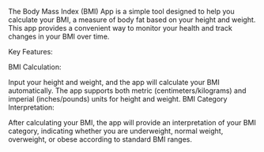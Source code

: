 The Body Mass Index (BMI) App is a simple tool designed to help you calculate your BMI, a measure of body fat based on your height and weight. 
This app provides a convenient way to monitor your health and track changes in your BMI over time.

Key Features:

BMI Calculation:

Input your height and weight, and the app will calculate your BMI automatically.
The app supports both metric (centimeters/kilograms) and imperial (inches/pounds) units for height and weight.
BMI Category Interpretation:

After calculating your BMI, the app will provide an interpretation of your BMI category, indicating whether you are underweight, normal weight, overweight, or obese according to standard BMI ranges.
